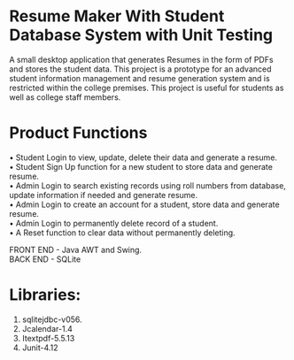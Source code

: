 # Resume Maker With Student Database System with Unit Testing
A small desktop application that generates Resumes in the form of PDFs and stores the student data.
This project is a prototype for an advanced student information management and resume generation system and is restricted within the college premises. This project is useful for students as well as college staff members.
# Product Functions
•	Student Login to view, update, delete their data and generate a resume.   
•	Student Sign Up function for a new student to store data and generate resume.   
•	Admin Login to search existing records using roll numbers from database, update information if needed and generate resume.   
•	Admin Login to create an account for a student, store data and generate resume.   
•	Admin Login to permanently delete record of a student.   
•	A Reset function to clear data without permanently deleting.   

FRONT END - Java AWT and Swing.  
BACK END - SQLite

# Libraries: 
1.	sqlitejdbc-v056.  
2.	Jcalendar-1.4  
3.	Itextpdf-5.5.13  
4.	Junit-4.12  
